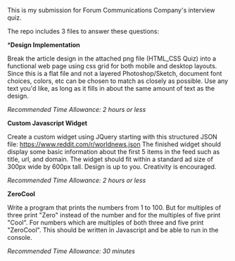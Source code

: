 This is my submission for Forum Communications Company's interview quiz.

The repo includes 3 files to answer these questions:

***Design Implementation**

Break the article design in the attached png file (HTML_CSS Quiz) into a functional web page using css grid for both mobile and desktop layouts. Since this is a flat file and not a layered Photoshop/Sketch, document font choices, colors, etc can be chosen to match as closely as possible. Use any text you'd like, as long as it fills in about the same amount of text as the design.

*Recommended Time Allowance: 2 hours or less*

**Custom Javascript Widget**

Create a custom widget using JQuery starting with this structured JSON file: https://www.reddit.com/r/worldnews.json
The finished widget should display some basic information about the first 5 items in the feed such as title, url, and domain.
The widget should fit within a standard ad size of 300px wide by 600px tall.
Design is up to you. Creativity is encouraged.

*Recommended Time Allowance: 2 hours or less*

**ZeroCool**

Write a program that prints the numbers from 1 to 100.
But for multiples of three print "Zero" instead of the number and for the multiples of five print "Cool".
For numbers which are multiples of both three and five print "ZeroCool".
This should be written in Javascript and be able to run in the console.

*Recommended Time Allowance: 30 minutes*
